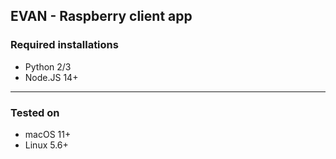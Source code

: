 ## EVAN - Raspberry client app

### Required installations

- Python 2/3
- Node.JS 14+

---

### Tested on

- macOS 11+
- Linux 5.6+
